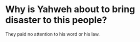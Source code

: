 # Why is Yahweh about to bring disaster to this people?

They paid no attention to his word or his law.
